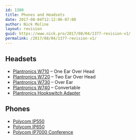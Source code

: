 ```yaml
---
id: 1380
title: Phones and Headsets
date: 2017-08-04T12:12:06-07:00
author: Nick Moline
layout: revision
guid: https://www.nick.pro/2017/08/04/1377-revision-v1/
permalink: /2017/08/04/1377-revision-v1/
---
```

## Headsets

  * [Plantronics W710](http://amzn.to/2v6azqx) &#8211; One Ear Over Head
  * [Plantronics W720](http://amzn.to/2v6aZx7) &#8211; Two Ear Over Head
  * [Plantronics W730](http://amzn.to/2v4AC35) &#8211; Over Ear
  * [Plantronics W740](http://amzn.to/2ffrnHN) &#8211; Convertable
  * [Plantronics Hookswitch Adapter](http://amzn.to/2v6ciw8)

## Phones

  * [Polycom IP550](http://amzn.to/2ffJBsL)
  * [Polycom IP650](http://amzn.to/2urLDI6)
  * [Polycom IP7000 Conference](http://amzn.to/2ffpaMw)